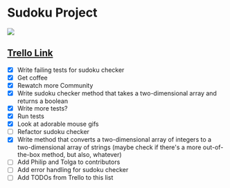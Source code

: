 # Sudoku Project

![](https://media.giphy.com/media/EPwELUbhreEPC/giphy.gif)

## [Trello Link](https://trello.com/b/woCNGoWu/sudoku-board)

- [x] Write failing tests for sudoku checker
- [x] Get coffee
- [x] Rewatch more Community
- [x] Write sudoku checker method that takes a two-dimensional array and returns a boolean
- [x] Write more tests?
- [x] Run tests
- [x] Look at adorable mouse gifs
- [ ] Refactor sudoku checker
- [x] Write method that converts a two-dimensional array of integers to a two-dimensional array of strings (maybe check if there's a more out-of-the-box method, but also, whatever)
- [ ] Add Philip and Tolga to contributors
- [ ] Add error handling for sudoku checker
- [ ] Add TODOs from Trello to this list
